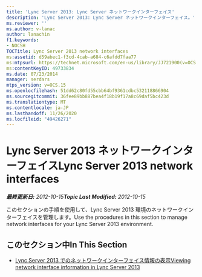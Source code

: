 ```yaml
---
title: 'Lync Server 2013: Lync Server ネットワークインターフェイス'
description: 'Lync Server 2013: Lync Server ネットワークインターフェイス。'
ms.reviewer: ''
ms.author: v-lanac
author: lanachin
f1.keywords:
- NOCSH
TOCTitle: Lync Server 2013 network interfaces
ms:assetid: d59abec1-f3cd-4cab-a684-c6afdd7faa77
ms:mtpsurl: https://technet.microsoft.com/en-us/library/JJ721900(v=OCS.15)
ms:contentKeyID: 49733834
ms.date: 07/23/2014
manager: serdars
mtps_version: v=OCS.15
ms.openlocfilehash: 51dd62c80fd55cbb64bf9361cdbc532118866904
ms.sourcegitcommit: 36fee89bb887bea4f18b19f17a8c69daf5bc423d
ms.translationtype: MT
ms.contentlocale: ja-JP
ms.lasthandoff: 11/26/2020
ms.locfileid: "49426271"
---
```

# <a name="lync-server-2013-network-interfaces"></a><span data-ttu-id="89ac5-103">Lync Server 2013 ネットワークインターフェイス</span><span class="sxs-lookup"><span data-stu-id="89ac5-103">Lync Server 2013 network interfaces</span></span>

<div data-xmlns="http://www.w3.org/1999/xhtml">

<div class="topic" data-xmlns="http://www.w3.org/1999/xhtml" data-msxsl="urn:schemas-microsoft-com:xslt" data-cs="https://msdn.microsoft.com/">

<div data-asp="https://msdn2.microsoft.com/asp">



</div>

<div id="mainSection">

<div id="mainBody"><span data-ttu-id="89ac5-104">

<span> </span></span><span class="sxs-lookup"><span data-stu-id="89ac5-104">

<span> </span></span></span>

<span data-ttu-id="89ac5-105">_**最終更新日:** 2012-10-15_</span><span class="sxs-lookup"><span data-stu-id="89ac5-105">_**Topic Last Modified:** 2012-10-15_</span></span>

<span data-ttu-id="89ac5-106">このセクションの手順を使用して、Lync Server 2013 環境のネットワークインターフェイスを管理します。</span><span class="sxs-lookup"><span data-stu-id="89ac5-106">Use the procedures in this section to manage network interfaces for your Lync Server 2013 environment.</span></span>

<div>

## <a name="in-this-section"></a><span data-ttu-id="89ac5-107">このセクション中</span><span class="sxs-lookup"><span data-stu-id="89ac5-107">In This Section</span></span>

  - [<span data-ttu-id="89ac5-108">Lync Server 2013 でのネットワークインターフェイス情報の表示</span><span class="sxs-lookup"><span data-stu-id="89ac5-108">Viewing network interface information in Lync Server 2013</span></span>](lync-server-2013-viewing-network-interface-information.md)

<span data-ttu-id="89ac5-109"></div>

</div>

<span> </span>

</div>

</div>

</span><span class="sxs-lookup"><span data-stu-id="89ac5-109"></div>

</div>

<span> </span>

</div>

</div>

</span></span></div>

